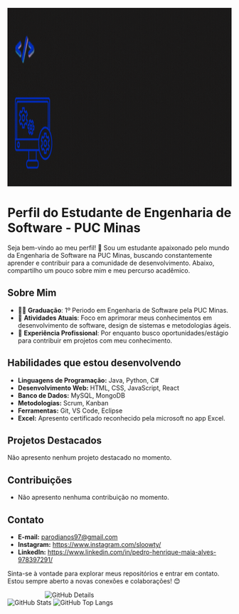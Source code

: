 <img src="img/SOFTWARE DEVELOPER (1).gif" width="1200px" height="400px"/></a>

# Perfil do Estudante de Engenharia de Software - PUC Minas

Seja bem-vindo ao meu perfil! 👋 Sou um estudante apaixonado pelo mundo da Engenharia de Software na PUC Minas, buscando constantemente aprender e contribuir para a comunidade de desenvolvimento. Abaixo, compartilho um pouco sobre mim e meu percurso acadêmico.

## Sobre Mim

- 👨‍🎓 **Graduação**: 1º Periodo em Engenharia de Software pela PUC Minas.
- 🌱 **Atividades Atuais**: Foco em aprimorar meus conhecimentos em desenvolvimento de software, design de sistemas e metodologias ágeis.
- 💼 **Experiência Profissional**: Por enquanto busco oportunidades/estágio para contribuir em projetos com meu conhecimento.

## Habilidades que estou desenvolvendo

- **Linguagens de Programação:** Java, Python, C#
- **Desenvolvimento Web:** HTML, CSS, JavaScript, React
- **Banco de Dados:** MySQL, MongoDB
- **Metodologias:** Scrum, Kanban
- **Ferramentas:** Git, VS Code, Eclipse
- **Excel:** Apresento certificado reconhecido pela microsoft no app Excel.

## Projetos Destacados

Não apresento nenhum projeto destacado no momento.

## Contribuições

- Não apresento nenhuma contribuição no momento.

## Contato

- **E-mail:** parodianos97@gmail.com
- **Instagram:** https://www.instagram.com/sloowty/ 
- **LinkedIn:** https://www.linkedin.com/in/pedro-henrique-maia-alves-978397291/


Sinta-se à vontade para explorar meus repositórios e entrar em contato. Estou sempre aberto a novas conexões e colaborações! 😊

<div>
<img align="right" alt="GitHub Details" width="420px" src="http://github-profile-summary-cards.vercel.app/api/cards/profile-details?username=PedroMaiaAlves&theme=github_dark"/>
<!--- <img alt="GitHub Commits" width="200px" src="http://github-profile-summary-cards.vercel.app/api/cards/productive-time?username=PedroMaiaAlves&theme=github_dark"/> -->
<img alt="GitHub Stats" width="200px" src="http://github-profile-summary-cards.vercel.app/api/cards/stats?username=PedroMaiaAlves&theme=github_dark"/>
<img alt="GitHub Top Langs" width="200px" src="http://github-profile-summary-cards.vercel.app/api/cards/repos-per-language?username=PedroMaiaAlves&theme=github_dark"/>
</div>
